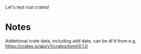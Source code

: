 Let's test rust crates!

# Notes

Addetional crate data, including add date, can be dl'd from e.g. https://crates.io/api/v1/crates/toml/0.1.0
